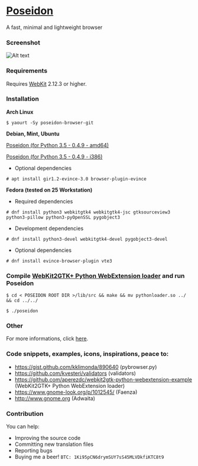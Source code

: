 # [Poseidon](https://sidus-dev.github.io/projects/poseidon/index.html)
A fast, minimal and lightweight browser

### Screenshot

![Alt text](https://sidus-dev.github.io/projects/poseidon/images/gscreenshot_2017-01-30-114314.png "Poseidon on Arch Linux")

### Requirements

Requires [WebKit](https://webkitgtk.org/) 2.12.3 or higher.

### Installation

**Arch Linux**

`$ yaourt -Sy poseidon-browser-git`

**Debian, Mint, Ubuntu**

[Poseidon (for Python 3.5 - 0.4.9 - amd64)](https://sidus-dev.github.io/projects/poseidon/downloads/poseidon_0.4.9-1_py3.5_amd64.deb)

[Poseidon (for Python 3.5 - 0.4.9 - i386)](https://sidus-dev.github.io/projects/poseidon/downloads/poseidon_0.4.9-1_py3.5_i386.deb)

* Optional dependencies

`# apt install gir1.2-evince-3.0 browser-plugin-evince`

**Fedora (tested on 25 Workstation)**

* Required dependencies

`# dnf install python3 webkitgtk4 webkitgtk4-jsc gtksourceview3 python3-pillow python3-pyOpenSSL pygobject3`

* Development dependencies

`# dnf install python3-devel webkitgtk4-devel pygobject3-devel`

* Optional dependencies

`# dnf install evince-browser-plugin vte3`

### Compile [WebKit2GTK+ Python WebExtension loader](https://github.com/aperezdc/webkit2gtk-python-webextension-example) and run Poseidon

`$ cd < POSEIDON ROOT DIR >/lib/src && make && mv pythonloader.so ../ && cd ../../`

`$ ./poseidon`

### Other

For more informations, click [here](https://sidus-dev.github.io/projects/poseidon/index.html).

### Code snippets, examples, icons, inspirations, peace to:

* https://gist.github.com/kklimonda/890640 (pybrowser.py)
* https://github.com/kvesteri/validators (validators)
* https://github.com/aperezdc/webkit2gtk-python-webextension-example (WebKit2GTK+ Python WebExtension loader)
* https://www.gnome-look.org/p/1012545/ (Faenza)
* http://www.gnome.org (Adwaita)

### Contribution

You can help:

* Improving the source code
* Committing new translation files
* Reporting bugs
* Buying me a beer! `BTC: 1Ki95pCN6drymSUY7sS45MLVDkfiKTC8t9`

